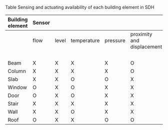 Table
Sensing and actuating availability of each building element in SDH

|     Building element    |     Sensor    |              |                    |                 |                                   |                         |               |     Actuator           |                   |                |                |
|-------------------------|---------------|--------------|--------------------|-----------------|-----------------------------------|-------------------------|---------------|------------------------|-------------------|----------------|----------------|
|                         |     flow      |     level    |     temperature    |     pressure    |     proximity and displacement    |     gas and chemical    |     others    |     change in shape    |     static        |                |                |
|                         |      ||       |              |                    |                 |                                   |                         |               |     mechanical         |     electrical    |     thermal    |     optical    |
|     Beam                |     X         |     X        |     X              |     X           |     O                             |     X                   |     O         |     X                  |     X             |     X          |     X          |
|     Column              |     X         |     X        |     X              |     X           |     O                             |     X                   |     O         |     X                  |     X             |     X          |     X          |
|     Slab                |     X         |     X        |     O              |     O           |     X                             |     X                   |     O         |     O                  |     X             |     O          |     O          |
|     Window              |     O         |     X        |     O              |     X           |     X                             |     O                   |     O         |     O                  |     O             |     X          |     O          |
|     Door                |     O         |     X        |     O              |     X           |     X                             |     O                   |     O         |     O                  |     O             |     X          |     O          |
|     Stair               |     X         |     X        |     X              |     X           |     X                             |     O                   |     O         |     X                  |     O             |     X          |     O          |
|     Wall                |     X         |     X        |     O              |     X           |     X                             |     O                   |     O         |     O                  |     O             |     X          |     O          |
|     Roof                |     O         |     X        |     X              |     O           |     O                             |     X                   |     O         |     O                  |     O             |     O          |     O          |
